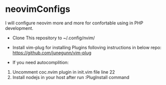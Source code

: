 # neovimConfigs
I will configure neovim more and more for confortable using in PHP development.

* Clone This repository to ~/.config/nvim/
* Install vim-plug for installing Plugins folloving instructions in below repo:
 https://github.com/junegunn/vim-plug

* If you need autocomplition:
 1. Uncomment coc.nvim plugin in init.vim file line 22
 2. Install nodejs in your host after run :PlugInstall command

